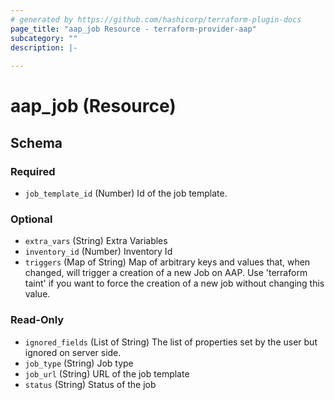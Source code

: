 ```yaml
---
# generated by https://github.com/hashicorp/terraform-plugin-docs
page_title: "aap_job Resource - terraform-provider-aap"
subcategory: ""
description: |-
  
---
```


# aap_job (Resource)





<!-- schema generated by tfplugindocs -->
## Schema

### Required

- `job_template_id` (Number) Id of the job template.

### Optional

- `extra_vars` (String) Extra Variables
- `inventory_id` (Number) Inventory Id
- `triggers` (Map of String) Map of arbitrary keys and values that, when changed, will trigger a creation of a new Job on AAP. Use 'terraform taint' if you want to force the creation of a new job without changing this value.

### Read-Only

- `ignored_fields` (List of String) The list of properties set by the user but ignored on server side.
- `job_type` (String) Job type
- `job_url` (String) URL of the job template
- `status` (String) Status of the job
